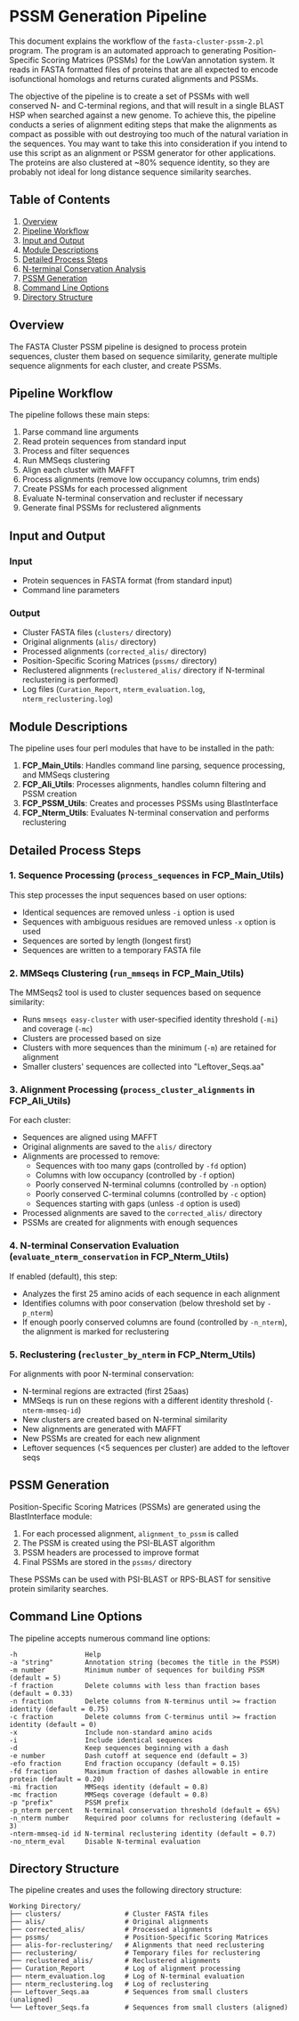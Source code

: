 # PSSM Generation Pipeline

This document explains the workflow of the `fasta-cluster-pssm-2.pl` program.  The program is an automated approach to generating Position-Specific Scoring Matrices (PSSMs) for the LowVan annotation system. It reads in FASTA formatted files of proteins that are all expected to encode isofunctional homologs and returns curated alignments and PSSMs. 

The objective of the pipeline is to create a set of PSSMs with well conserved N- and C-terminal regions, and that will result in a single BLAST HSP when searched against a new genome.  To achieve this, the pipeline conducts a series of alignment editing steps that make the alignments as compact as possible with out destroying too much of the natural variation in the sequences.  You may want to take this into consideration if you intend to use this script as an alignment or PSSM generator for other applications.  The proteins are also clustered at ~80% sequence identity, so they are probably not ideal for long distance sequence similarity searches.


## Table of Contents

1. [Overview](#overview)
2. [Pipeline Workflow](#pipeline-workflow)
3. [Input and Output](#input-and-output)
4. [Module Descriptions](#module-descriptions)
5. [Detailed Process Steps](#detailed-process-steps)
6. [N-terminal Conservation Analysis](#n-terminal-conservation-analysis)
7. [PSSM Generation](#pssm-generation)
8. [Command Line Options](#command-line-options)
9. [Directory Structure](#directory-structure)

## Overview

The FASTA Cluster PSSM pipeline is designed to process protein sequences, cluster them based on sequence similarity, generate multiple sequence alignments for each cluster, and create PSSMs.

## Pipeline Workflow

The pipeline follows these main steps:

1. Parse command line arguments
2. Read protein sequences from standard input
3. Process and filter sequences
4. Run MMSeqs clustering
5. Align each cluster with MAFFT
6. Process alignments (remove low occupancy columns, trim ends)
7. Create PSSMs for each processed alignment
8. Evaluate N-terminal conservation and recluster if necessary
9. Generate final PSSMs for reclustered alignments

## Input and Output

### Input
- Protein sequences in FASTA format (from standard input)
- Command line parameters

### Output
- Cluster FASTA files (`clusters/` directory)
- Original alignments (`alis/` directory)
- Processed alignments (`corrected_alis/` directory)
- Position-Specific Scoring Matrices (`pssms/` directory)
- Reclustered alignments (`reclustered_alis/` directory if N-terminal reclustering is performed)
- Log files (`Curation_Report`, `nterm_evaluation.log`, `nterm_reclustering.log`)

## Module Descriptions

The pipeline uses four perl modules that have to be installed in the path:

1. **FCP_Main_Utils**: Handles command line parsing, sequence processing, and MMSeqs clustering
2. **FCP_Ali_Utils**: Processes alignments, handles column filtering and PSSM creation
3. **FCP_PSSM_Utils**: Creates and processes PSSMs using BlastInterface
4. **FCP_Nterm_Utils**: Evaluates N-terminal conservation and performs reclustering

## Detailed Process Steps

### 1. Sequence Processing (`process_sequences` in FCP_Main_Utils)

This step processes the input sequences based on user options:

- Identical sequences are removed unless `-i` option is used
- Sequences with ambiguous residues are removed unless `-x` option is used
- Sequences are sorted by length (longest first)
- Sequences are written to a temporary FASTA file

### 2. MMSeqs Clustering (`run_mmseqs` in FCP_Main_Utils)

The MMSeqs2 tool is used to cluster sequences based on sequence similarity:

- Runs `mmseqs easy-cluster` with user-specified identity threshold (`-mi`) and coverage (`-mc`)
- Clusters are processed based on size
- Clusters with more sequences than the minimum (`-m`)  are retained for alignment
- Smaller clusters' sequences are collected into "Leftover_Seqs.aa"

### 3. Alignment Processing (`process_cluster_alignments` in FCP_Ali_Utils)

For each cluster:

- Sequences are aligned using MAFFT
- Original alignments are saved to the `alis/` directory
- Alignments are processed to remove:
  - Sequences with too many gaps (controlled by `-fd` option)
  - Columns with low occupancy (controlled by `-f` option)
  - Poorly conserved N-terminal columns (controlled by `-n` option)
  - Poorly conserved C-terminal columns (controlled by `-c` option)
  - Sequences starting with gaps (unless `-d` option is used)
- Processed alignments are saved to the `corrected_alis/` directory
- PSSMs are created for alignments with enough sequences

### 4. N-terminal Conservation Evaluation (`evaluate_nterm_conservation` in FCP_Nterm_Utils)

If enabled (default), this step:

- Analyzes the first 25 amino acids of each sequence in each alignment
- Identifies columns with poor conservation (below threshold set by `-p_nterm`)
- If enough poorly conserved columns are found (controlled by `-n_nterm`), the alignment is marked for reclustering

### 5. Reclustering (`recluster_by_nterm` in FCP_Nterm_Utils)

For alignments with poor N-terminal conservation:

- N-terminal regions are extracted (first 25aas)
- MMSeqs is run on these regions with a different identity threshold (`-nterm-mmseq-id`)
- New clusters are created based on N-terminal similarity
- New alignments are generated with MAFFT
- New PSSMs are created for each new alignment
- Leftover sequences (<5 sequences per cluster) are added to the leftover seqs


## PSSM Generation

Position-Specific Scoring Matrices (PSSMs) are generated using the BlastInterface module:

1. For each processed alignment, `alignment_to_pssm` is called
2. The PSSM is created using the PSI-BLAST algorithm
3. PSSM headers are processed to improve format
4. Final PSSMs are stored in the `pssms/` directory

These PSSMs can be used with PSI-BLAST or RPS-BLAST for sensitive protein similarity searches.

## Command Line Options

The pipeline accepts numerous command line options:

```
-h                 Help
-a "string"        Annotation string (becomes the title in the PSSM)
-m number          Minimum number of sequences for building PSSM (default = 5)
-f fraction        Delete columns with less than fraction bases (default = 0.33)
-n fraction        Delete columns from N-terminus until >= fraction identity (default = 0.75)
-c fraction        Delete columns from C-terminus until >= fraction identity (default = 0)
-x                 Include non-standard amino acids
-i                 Include identical sequences
-d                 Keep sequences beginning with a dash
-e number          Dash cutoff at sequence end (default = 3)
-efo fraction      End fraction occupancy (default = 0.15)
-fd fraction       Maximum fraction of dashes allowable in entire protein (default = 0.20)
-mi fraction       MMSeqs identity (default = 0.8)
-mc fraction       MMSeqs coverage (default = 0.8)
-p "prefix"        PSSM prefix
-p_nterm percent   N-terminal conservation threshold (default = 65%)
-n_nterm number    Required poor columns for reclustering (default = 3)
-nterm-mmseq-id id N-terminal reclustering identity (default = 0.7)
-no_nterm_eval     Disable N-terminal evaluation
```

## Directory Structure

The pipeline creates and uses the following directory structure:

```
Working Directory/
├── clusters/                # Cluster FASTA files
├── alis/                    # Original alignments
├── corrected_alis/          # Processed alignments
├── pssms/                   # Position-Specific Scoring Matrices
├── alis-for-reclustering/   # Alignments that need reclustering
├── reclustering/            # Temporary files for reclustering
├── reclustered_alis/        # Reclustered alignments
├── Curation_Report          # Log of alignment processing
├── nterm_evaluation.log     # Log of N-terminal evaluation
├── nterm_reclustering.log   # Log of reclustering
├── Leftover_Seqs.aa         # Sequences from small clusters (unaligned)
└── Leftover_Seqs.fa         # Sequences from small clusters (aligned)
```

